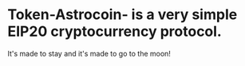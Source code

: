 # Token-Astrocoin- is a very simple EIP20 cryptocurrency protocol.

It's made to stay and it's made to go to the moon!

